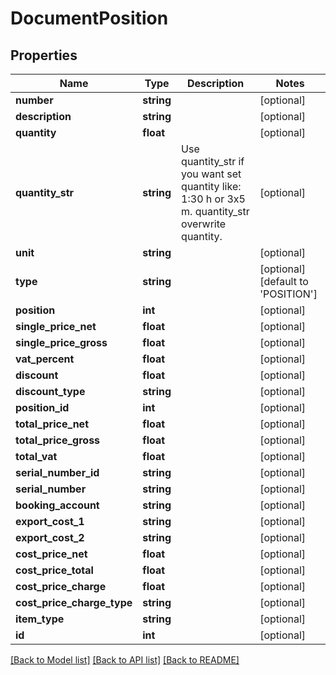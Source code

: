 # DocumentPosition

## Properties
Name | Type | Description | Notes
------------ | ------------- | ------------- | -------------
**number** | **string** |  | [optional] 
**description** | **string** |  | [optional] 
**quantity** | **float** |  | [optional] 
**quantity_str** | **string** | Use quantity_str if you want set quantity like: 1:30 h or 3x5 m. quantity_str overwrite quantity. | [optional] 
**unit** | **string** |  | [optional] 
**type** | **string** |  | [optional] [default to 'POSITION']
**position** | **int** |  | [optional] 
**single_price_net** | **float** |  | [optional] 
**single_price_gross** | **float** |  | [optional] 
**vat_percent** | **float** |  | [optional] 
**discount** | **float** |  | [optional] 
**discount_type** | **string** |  | [optional] 
**position_id** | **int** |  | [optional] 
**total_price_net** | **float** |  | [optional] 
**total_price_gross** | **float** |  | [optional] 
**total_vat** | **float** |  | [optional] 
**serial_number_id** | **string** |  | [optional] 
**serial_number** | **string** |  | [optional] 
**booking_account** | **string** |  | [optional] 
**export_cost_1** | **string** |  | [optional] 
**export_cost_2** | **string** |  | [optional] 
**cost_price_net** | **float** |  | [optional] 
**cost_price_total** | **float** |  | [optional] 
**cost_price_charge** | **float** |  | [optional] 
**cost_price_charge_type** | **string** |  | [optional] 
**item_type** | **string** |  | [optional] 
**id** | **int** |  | [optional] 

[[Back to Model list]](../README.md#documentation-for-models) [[Back to API list]](../README.md#documentation-for-api-endpoints) [[Back to README]](../README.md)



